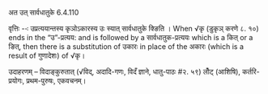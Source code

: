 

 अत उत्‌ सार्वधातुके 6.4.110 


वृत्तिः --ः उप्रत्‍ययान्‍तस्‍य कृञोऽकारस्‍य उः स्‍यात् सार्वधातुके क्ङिति । When √कृ (डुकृञ् करणे ८. १०) ends in the “उ”-प्रत्यय: and is followed by a सार्वधातुक-प्रत्ययः which is a कित् or a ङित्, then there is a substitution of उकारः in place of the अकारः (which is a result of गुणादेशः) of √कृ। 


उदाहरणम् – विदाङ्कुरुतात् (√विद्, अदादि-गणः, विदँ ज्ञाने, धातु-पाठः #२. ५९) लोँट् (आशिषि), कर्तरि-प्रयोगः, प्रथम-पुरुषः, एकवचनम्। 

